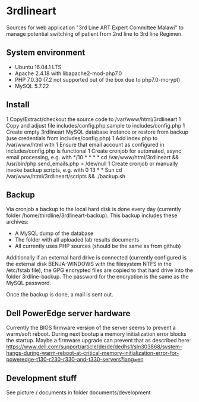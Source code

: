 # 3rdlineart

Sources for web application "3rd Line ART Expert Committee Malawi" to manage potential switching of patient from 2nd line to 3rd line Regimen.

## System environment

* Ubuntu 16.04.1 LTS
* Apache 2.4.18 with libapache2-mod-php7.0
* PHP 7.0.30 (7.2 not supported out of the box due to php7.0-mcrypt)
* MySQL 5.7.22

## Install

1 Copy/Extract/checkout the source code to /var/www/html/3rdlineart
1 Copy and adjust file includes/config.php.sample to includes/config.php
1 Create empty 3rdlineart MySQL database instance or restore from backup (use credentials from includes/config.php)
1 Add index.php to /var/www/html with <?php header('Location: https://www.3rdlineartmw.org/3rdlineart'); exit; ?>
1 Ensure that email account as configured in includes/config.php is functional
1 Create cronjob for automated, async email processing, e.g. with */10 * * * * cd /var/www/html/3rdlineart && /usr/bin/php send_emails.php > /dev/null
1 Create cronjob or manually invoke backup scripts, e.g. with 0 13 * * Sun cd /var/www/html/3rdlineart/scripts && ./backup.sh

## Backup

Via cronjob a backup to the local hard disk is done every day (currently folder /home/thirdline/3rdlineart-backup). This backup includes these archives:
* A MySQL dump of the database
* The folder with all uploaded lab results documents
* All currently uses PHP sources (should be the same as from github)

Additionally if an external hard drive is connected (currently configured is the external disk BENJA-WINDOWS with the filesystem NTFS in the /etc/fstab file), the GPG encrypted files are copied to that hard drive into the folder 3rdline-backup. The password for the encryption is the same as the MySQL password.

Once the backup is done, a mail is sent out.

## Dell PowerEdge server hardware

Currently the BIOS firmware version of the server seems to prevent a warm/soft reboot. During next bootup a memory initialization error blocks the startup. Maybe a firmware upgrade can prevent that as described here: https://www.dell.com/support/article/de/de/dedhs1/sln303868/system-hangs-during-warm-reboot-at-critical-memory-initialization-error-for-poweredge-t130-r230-r330-and-t330-servers?lang=en

## Development stuff

See picture / documents in folder documents/development
